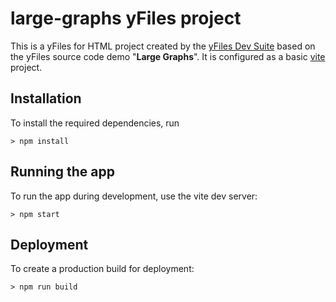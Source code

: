 
# large-graphs yFiles project

This is a yFiles for HTML project created by the [yFiles Dev Suite](https://www.npmjs.com/package/yfiles)
 based on the yFiles source code demo "**Large Graphs**".
It is configured as a basic [vite](https://vitejs.dev/) project.

## Installation 
To install the required dependencies, run 
```
> npm install
```
## Running the app
To run the app during development, use the vite dev server: 
```
> npm start
```
## Deployment
To create a production build for deployment: 
```
> npm run build
``` 
  